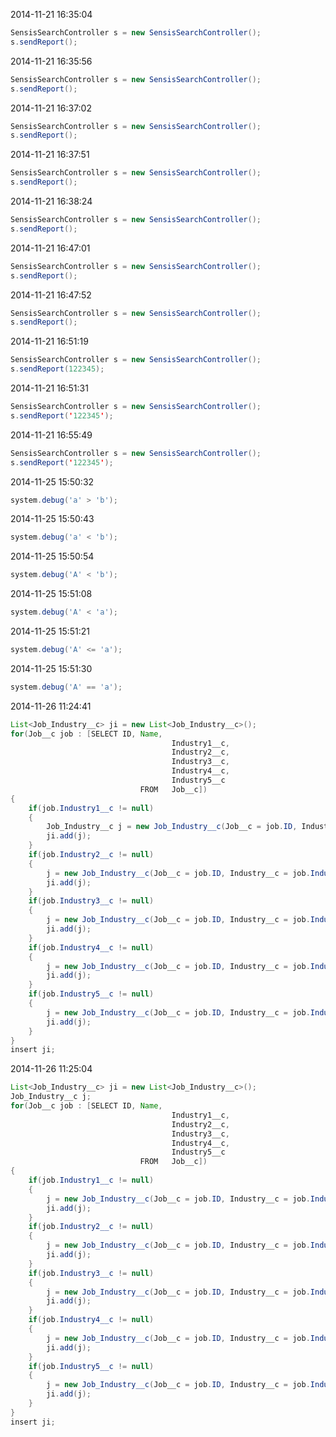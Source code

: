 2014-11-21 16:35:04
```java
SensisSearchController s = new SensisSearchController();
s.sendReport();
```

2014-11-21 16:35:56
```java
SensisSearchController s = new SensisSearchController();
s.sendReport();
```

2014-11-21 16:37:02
```java
SensisSearchController s = new SensisSearchController();
s.sendReport();
```

2014-11-21 16:37:51
```java
SensisSearchController s = new SensisSearchController();
s.sendReport();
```

2014-11-21 16:38:24
```java
SensisSearchController s = new SensisSearchController();
s.sendReport();
```

2014-11-21 16:47:01
```java
SensisSearchController s = new SensisSearchController();
s.sendReport();
```

2014-11-21 16:47:52
```java
SensisSearchController s = new SensisSearchController();
s.sendReport();
```

2014-11-21 16:51:19
```java
SensisSearchController s = new SensisSearchController();
s.sendReport(122345);
```

2014-11-21 16:51:31
```java
SensisSearchController s = new SensisSearchController();
s.sendReport('122345');
```

2014-11-21 16:55:49
```java
SensisSearchController s = new SensisSearchController();
s.sendReport('122345');
```

2014-11-25 15:50:32
```java
system.debug('a' > 'b');
```

2014-11-25 15:50:43
```java
system.debug('a' < 'b');
```

2014-11-25 15:50:54
```java
system.debug('A' < 'b');
```

2014-11-25 15:51:08
```java
system.debug('A' < 'a');
```

2014-11-25 15:51:21
```java
system.debug('A' <= 'a');
```

2014-11-25 15:51:30
```java
system.debug('A' == 'a');
```

2014-11-26 11:24:41
```java
List<Job_Industry__c> ji = new List<Job_Industry__c>();
for(Job__c job : [SELECT ID, Name,
                                    Industry1__c, 
                                    Industry2__c,
                                    Industry3__c,
                                    Industry4__c,
                                    Industry5__c
                             FROM   Job__c])
{
	if(job.Industry1__c != null)
	{
		Job_Industry__c j = new Job_Industry__c(Job__c = job.ID, Industry__c = job.Industry1__c);
		ji.add(j);
	}
	if(job.Industry2__c != null)
	{
		j = new Job_Industry__c(Job__c = job.ID, Industry__c = job.Industry2__c);
		ji.add(j);
	}
	if(job.Industry3__c != null)
	{
		j = new Job_Industry__c(Job__c = job.ID, Industry__c = job.Industry3__c);
		ji.add(j);
	}
	if(job.Industry4__c != null)
	{
		j = new Job_Industry__c(Job__c = job.ID, Industry__c = job.Industry4__c);
		ji.add(j);
	}
	if(job.Industry5__c != null)
	{
		j = new Job_Industry__c(Job__c = job.ID, Industry__c = job.Industry5__c);
		ji.add(j);
	}
}
insert ji;
```

2014-11-26 11:25:04
```java
List<Job_Industry__c> ji = new List<Job_Industry__c>();
Job_Industry__c j;
for(Job__c job : [SELECT ID, Name,
                                    Industry1__c, 
                                    Industry2__c,
                                    Industry3__c,
                                    Industry4__c,
                                    Industry5__c
                             FROM   Job__c])
{
	if(job.Industry1__c != null)
	{
		j = new Job_Industry__c(Job__c = job.ID, Industry__c = job.Industry1__c);
		ji.add(j);
	}
	if(job.Industry2__c != null)
	{
		j = new Job_Industry__c(Job__c = job.ID, Industry__c = job.Industry2__c);
		ji.add(j);
	}
	if(job.Industry3__c != null)
	{
		j = new Job_Industry__c(Job__c = job.ID, Industry__c = job.Industry3__c);
		ji.add(j);
	}
	if(job.Industry4__c != null)
	{
		j = new Job_Industry__c(Job__c = job.ID, Industry__c = job.Industry4__c);
		ji.add(j);
	}
	if(job.Industry5__c != null)
	{
		j = new Job_Industry__c(Job__c = job.ID, Industry__c = job.Industry5__c);
		ji.add(j);
	}
}
insert ji;
```


